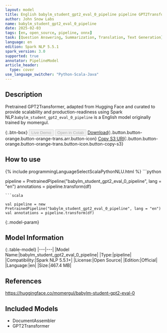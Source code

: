 ```yaml
---
layout: model
title: English babylm_student_gpt2_eval_0_pipeline pipeline GPT2Transformer from momergul
author: John Snow Labs
name: babylm_student_gpt2_eval_0_pipeline
date: 2025-02-03
tags: [en, open_source, pipeline, onnx]
task: [Question Answering, Summarization, Translation, Text Generation]
language: en
edition: Spark NLP 5.5.1
spark_version: 3.0
supported: true
annotator: PipelineModel
article_header:
  type: cover
use_language_switcher: "Python-Scala-Java"
---
```


## Description

Pretrained GPT2Transformer, adapted from Hugging Face and curated to provide scalability and production-readiness using Spark NLP.`babylm_student_gpt2_eval_0_pipeline` is a English model originally trained by momergul.

{:.btn-box}
<button class="button button-orange" disabled>Live Demo</button>
<button class="button button-orange" disabled>Open in Colab</button>
[Download](https://s3.amazonaws.com/auxdata.johnsnowlabs.com/public/models/babylm_student_gpt2_eval_0_pipeline_en_5.5.1_3.0_1738610487260.zip){:.button.button-orange.button-orange-trans.arr.button-icon}
[Copy S3 URI](s3://auxdata.johnsnowlabs.com/public/models/babylm_student_gpt2_eval_0_pipeline_en_5.5.1_3.0_1738610487260.zip){:.button.button-orange.button-orange-trans.button-icon.button-copy-s3}

## How to use



<div class="tabs-box" markdown="1">
{% include programmingLanguageSelectScalaPythonNLU.html %}
```python

pipeline = PretrainedPipeline("babylm_student_gpt2_eval_0_pipeline", lang = "en")
annotations =  pipeline.transform(df)   

```
```scala

val pipeline = new PretrainedPipeline("babylm_student_gpt2_eval_0_pipeline", lang = "en")
val annotations = pipeline.transform(df)

```
</div>

{:.model-param}
## Model Information

{:.table-model}
|---|---|
|Model Name:|babylm_student_gpt2_eval_0_pipeline|
|Type:|pipeline|
|Compatibility:|Spark NLP 5.5.1+|
|License:|Open Source|
|Edition:|Official|
|Language:|en|
|Size:|467.4 MB|

## References

https://huggingface.co/momergul/babylm-student-gpt2-eval-0

## Included Models

- DocumentAssembler
- GPT2Transformer